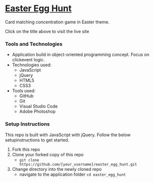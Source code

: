 # <a href="https://easter.kyliechao.com/" target="_blank"> Easter Egg Hunt</a>
Card matching concentration game in Easter theme.

Click on the title above to visit the live site

### Tools and Technologies
- Application build in object-oriented programming concept. Focus on clickevent logic. 
- Technologies used:
   - JavaScript
   - jQuery
   - HTML5
   - CSS3
- Tools used:
   - GitHub
   - Git
   - Visual Studio Code
   - Adobe Photoshop

### Setup Instructions
This repo is built with JavaScript with jQuery. Follow the below setupinstructions to get started.
1. Fork this repo
1. Clone your forked copy of this repo
   - `git clone https://github.com/[your_username]/easter_egg_hunt.git`
1. Change directory into the newly cloned repo
   - navigate to the application folder `cd easter_egg_hunt`
